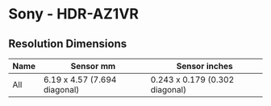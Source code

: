 # Sony - HDR-AZ1VR

## Resolution Dimensions

| Name   | Sensor mm                    | Sensor inches                  |
|--------|------------------------------|--------------------------------|
| All    | 6.19 x 4.57 (7.694 diagonal) | 0.243 x 0.179 (0.302 diagonal) |
